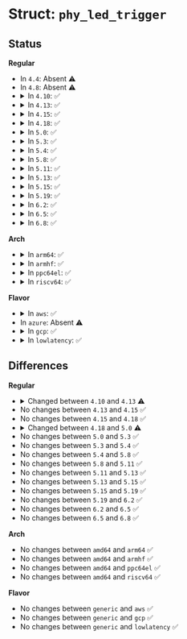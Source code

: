 # Struct: <code>phy_led_trigger</code>

## Status
<b>Regular</b>
<ul>
<li>
In <code>4.4</code>: Absent ⚠️
</li>
<li>
In <code>4.8</code>: Absent ⚠️
</li>
<li>
<details>
<summary>In <code>4.10</code>: ✅</summary>

```c
struct phy_led_trigger {
    struct led_trigger trigger;
    char name[31];
    unsigned int speed;
};
```
</details>
</li>
<li>
<details>
<summary>In <code>4.13</code>: ✅</summary>

```c
struct phy_led_trigger {
    struct led_trigger trigger;
    char name[75];
    unsigned int speed;
};
```
</details>
</li>
<li>
<details>
<summary>In <code>4.15</code>: ✅</summary>

```c
struct phy_led_trigger {
    struct led_trigger trigger;
    char name[75];
    unsigned int speed;
};
```
</details>
</li>
<li>
<details>
<summary>In <code>4.18</code>: ✅</summary>

```c
struct phy_led_trigger {
    struct led_trigger trigger;
    char name[75];
    unsigned int speed;
};
```
</details>
</li>
<li>
<details>
<summary>In <code>5.0</code>: ✅</summary>

```c
struct phy_led_trigger {
    struct led_trigger trigger;
    char name[76];
    unsigned int speed;
};
```
</details>
</li>
<li>
<details>
<summary>In <code>5.3</code>: ✅</summary>

```c
struct phy_led_trigger {
    struct led_trigger trigger;
    char name[76];
    unsigned int speed;
};
```
</details>
</li>
<li>
<details>
<summary>In <code>5.4</code>: ✅</summary>

```c
struct phy_led_trigger {
    struct led_trigger trigger;
    char name[76];
    unsigned int speed;
};
```
</details>
</li>
<li>
<details>
<summary>In <code>5.8</code>: ✅</summary>

```c
struct phy_led_trigger {
    struct led_trigger trigger;
    char name[76];
    unsigned int speed;
};
```
</details>
</li>
<li>
<details>
<summary>In <code>5.11</code>: ✅</summary>

```c
struct phy_led_trigger {
    struct led_trigger trigger;
    char name[76];
    unsigned int speed;
};
```
</details>
</li>
<li>
<details>
<summary>In <code>5.13</code>: ✅</summary>

```c
struct phy_led_trigger {
    struct led_trigger trigger;
    char name[76];
    unsigned int speed;
};
```
</details>
</li>
<li>
<details>
<summary>In <code>5.15</code>: ✅</summary>

```c
struct phy_led_trigger {
    struct led_trigger trigger;
    char name[76];
    unsigned int speed;
};
```
</details>
</li>
<li>
<details>
<summary>In <code>5.19</code>: ✅</summary>

```c
struct phy_led_trigger {
    struct led_trigger trigger;
    char name[76];
    unsigned int speed;
};
```
</details>
</li>
<li>
<details>
<summary>In <code>6.2</code>: ✅</summary>

```c
struct phy_led_trigger {
    struct led_trigger trigger;
    char name[76];
    unsigned int speed;
};
```
</details>
</li>
<li>
<details>
<summary>In <code>6.5</code>: ✅</summary>

```c
struct phy_led_trigger {
    struct led_trigger trigger;
    char name[76];
    unsigned int speed;
};
```
</details>
</li>
<li>
<details>
<summary>In <code>6.8</code>: ✅</summary>

```c
struct phy_led_trigger {
    struct led_trigger trigger;
    char name[76];
    unsigned int speed;
};
```
</details>
</li>
</ul>
<b>Arch</b>
<ul>
<li>
<details>
<summary>In <code>arm64</code>: ✅</summary>

```c
struct phy_led_trigger {
    struct led_trigger trigger;
    char name[76];
    unsigned int speed;
};
```
</details>
</li>
<li>
<details>
<summary>In <code>armhf</code>: ✅</summary>

```c
struct phy_led_trigger {
    struct led_trigger trigger;
    char name[76];
    unsigned int speed;
};
```
</details>
</li>
<li>
<details>
<summary>In <code>ppc64el</code>: ✅</summary>

```c
struct phy_led_trigger {
    struct led_trigger trigger;
    char name[76];
    unsigned int speed;
};
```
</details>
</li>
<li>
<details>
<summary>In <code>riscv64</code>: ✅</summary>

```c
struct phy_led_trigger {
    struct led_trigger trigger;
    char name[76];
    unsigned int speed;
};
```
</details>
</li>
</ul>
<b>Flavor</b>
<ul>
<li>
<details>
<summary>In <code>aws</code>: ✅</summary>

```c
struct phy_led_trigger {
    struct led_trigger trigger;
    char name[76];
    unsigned int speed;
};
```
</details>
</li>
<li>
In <code>azure</code>: Absent ⚠️
</li>
<li>
<details>
<summary>In <code>gcp</code>: ✅</summary>

```c
struct phy_led_trigger {
    struct led_trigger trigger;
    char name[76];
    unsigned int speed;
};
```
</details>
</li>
<li>
<details>
<summary>In <code>lowlatency</code>: ✅</summary>

```c
struct phy_led_trigger {
    struct led_trigger trigger;
    char name[76];
    unsigned int speed;
};
```
</details>
</li>
</ul>

## Differences
<b>Regular</b>
<ul>
<li>
<details>
<summary>Changed between <code>4.10</code> and <code>4.13</code> ⚠️</summary>
<ul>
<li>
<b>Field type changed. </b>
<code>char name[31]</code> ➡️ <code>char name[75]</code>
</li>
</ul>
</details>
</li>
<li>
No changes between <code>4.13</code> and <code>4.15</code> ✅
</li>
<li>
No changes between <code>4.15</code> and <code>4.18</code> ✅
</li>
<li>
<details>
<summary>Changed between <code>4.18</code> and <code>5.0</code> ⚠️</summary>
<ul>
<li>
<b>Field type changed. </b>
<code>char name[75]</code> ➡️ <code>char name[76]</code>
</li>
</ul>
</details>
</li>
<li>
No changes between <code>5.0</code> and <code>5.3</code> ✅
</li>
<li>
No changes between <code>5.3</code> and <code>5.4</code> ✅
</li>
<li>
No changes between <code>5.4</code> and <code>5.8</code> ✅
</li>
<li>
No changes between <code>5.8</code> and <code>5.11</code> ✅
</li>
<li>
No changes between <code>5.11</code> and <code>5.13</code> ✅
</li>
<li>
No changes between <code>5.13</code> and <code>5.15</code> ✅
</li>
<li>
No changes between <code>5.15</code> and <code>5.19</code> ✅
</li>
<li>
No changes between <code>5.19</code> and <code>6.2</code> ✅
</li>
<li>
No changes between <code>6.2</code> and <code>6.5</code> ✅
</li>
<li>
No changes between <code>6.5</code> and <code>6.8</code> ✅
</li>
</ul>
<b>Arch</b>
<ul>
<li>
No changes between <code>amd64</code> and <code>arm64</code> ✅
</li>
<li>
No changes between <code>amd64</code> and <code>armhf</code> ✅
</li>
<li>
No changes between <code>amd64</code> and <code>ppc64el</code> ✅
</li>
<li>
No changes between <code>amd64</code> and <code>riscv64</code> ✅
</li>
</ul>
<b>Flavor</b>
<ul>
<li>
No changes between <code>generic</code> and <code>aws</code> ✅
</li>
<li>
No changes between <code>generic</code> and <code>gcp</code> ✅
</li>
<li>
No changes between <code>generic</code> and <code>lowlatency</code> ✅
</li>
</ul>
